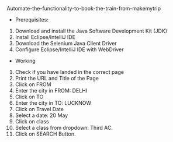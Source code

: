 Automate-the-functionality-to-book-the-train-from-makemytrip
* Prerequisites:
1. Download and install the Java Software Development Kit (JDK)
2. Install Eclipse/IntelliJ IDE
3. Download the Selenium Java Client Driver
4. Configure Eclipse/IntelliJ IDE with WebDriver

* Working
1. Check if you have landed in the correct page
2. Print the URL and Title of the Page
3. Click on FROM
4. Enter the city in FROM: DELHI
5. Click on TO
6. Enter the city in TO: LUCKNOW
7. Click on Travel Date
8. Select a date: 20 May
9. Click on class
10. Select a class from dropdown: Third AC.
11. Click on SEARCH Button.
